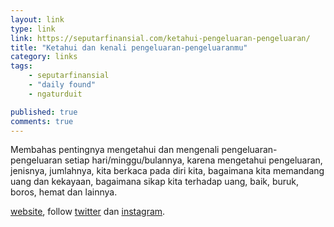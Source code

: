 ```yaml
---
layout: link
type: link
link: https://seputarfinansial.com/ketahui-pengeluaran-pengeluaran/
title: "Ketahui dan kenali pengeluaran-pengeluaranmu"
category: links
tags: 
    - seputarfinansial
    - "daily found"
    - ngaturduit

published: true
comments: true
---
```


Membahas pentingnya mengetahui dan mengenali pengeluaran-pengeluaran setiap hari/minggu/bulannya, karena mengetahui pengeluaran, jenisnya, jumlahnya, kita berkaca pada diri kita, bagaimana kita memandang uang dan kekayaan, bagaimana sikap kita terhadap uang, baik, buruk, boros, hemat dan lainnya.

[website](https://seputarfinansial.com/ketahui-pengeluaran-pengeluaran/), follow [twitter](https://twitter.com/SFinansial/) dan [instagram](https://instagram.com/seputarfinansial).